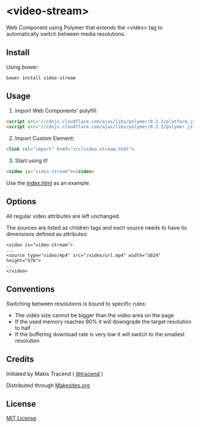 # &lt;video-stream&gt;

Web Component using Polymer that extends the &lt;video&gt; tag to automatically switch between media resolutions.

## Install

Using bower:
```
bower install video-stream
```

## Usage

1. Import Web Components' polyfill:

```html
<script src="//cdnjs.cloudflare.com/ajax/libs/polymer/0.2.3/platform.js"></script>
<script src="//cdnjs.cloudflare.com/ajax/libs/polymer/0.2.3/polymer.js"></script>
```

2. Import Custom Element:

```html
<link rel="import" href="src/video-stream.html">
```

3. Start using it!

```html
<video is="video-stream"></video>
```

Use the [index.html](http://rawgit.com/makesites/video-stream/master/index.html) as an example.


## Options

All regular video attributes are left unchanged.

The sources are listed as children tags and each source needs to have its dimensions defined as attributes:
```
<video is="video-stream">
...
<source type="video/mp4" src="/video/url.mp4" width="1024" height="576">
...
</video>
```


## Conventions

Switching between resolutions is bound to specific rules:

* The video size cannot be bigger than the video area on the page
* If the used memory reaches 90% it will downgrade the target resolution to half
* If the buffering download rate is very low it will switch to the smallest resolution


## Credits

Initiated by Makis Tracend ( [@tracend](http://github.com/tracend) )

Distributed through [Makesites.org](http://makesites.org)


## License

[MIT License](http://opensource.org/licenses/MIT)
